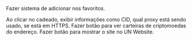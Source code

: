 Fazer sistema de adicionar nos favoritos.

Ao clicar no cadeado, exibir informações como CID, qual proxy está sendo usado, se está em HTTPS.
Fazer botão para ver carteiras de criptomoedas do endereço.
Fazer botão para mostrar o site no UN Website.